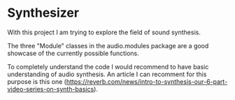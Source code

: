 # Synthesizer

With this project I am trying to explore the field of sound synthesis. 

The three "Module" classes in the audio.modules package are a good showcase of the currently possible functions.

To completely understand the code I would recommend to have basic understanding of audio synthesis.
An article I can recomment for this purpose is this one (https://reverb.com/news/intro-to-synthesis-our-6-part-video-series-on-synth-basics).
